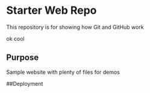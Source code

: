 # Starter Web Repo

This repository is for showing how Git and GitHub work

ok cool
## Purpose

Sample website with plenty of files for demos

##Deployment